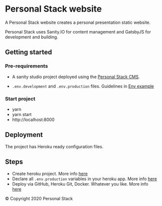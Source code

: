 # Personal Stack website

A Personal Stack website creates a personal presentation static website.

Personal Stack uses Sanity.IO for content management and GatsbyJS for development and building.

## Getting started

### Pre-requirements

- A sanity studio project deployed using the [Personal Stack CMS](https://github.com/Personal-Stack/personal-stack-sanity).

- `.env.development` and `.env.production` files. Guidelines in [Env example](.env.development.example)

### Start project

- yarn
- yarn start
- http://localhost:8000

## Deployment

The project has Heroku ready configuration files.

## Steps

- Create heroku project. More info [here](https://devcenter.heroku.com/articles/creating-apps)
- Declare all `.env.production` variables in your heroku app. More info [here](https://devcenter.heroku.com/articles/config-vars)
- Deploy via GitHub, Heroku Git, Docker. Whatever you like. More info [here](https://devcenter.heroku.com/categories/deployment)

&copy; Copyright 2020 Personal Stack
